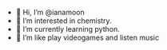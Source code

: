 - 👋 Hi, I’m @ianamoon
- 👀 I’m interested in chemistry.
- 🌱 I’m currently learning python.
- 💞️ I’m like play videogames and listen music

<!---
ianamoon/ianamoon is a ✨ special ✨ repository because its `README.md` (this file) appears on your GitHub profile.
You can click the Preview link to take a look at your changes.
--->
